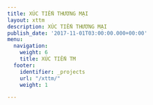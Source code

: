```yaml
---
title: XÚC TIẾN THƯƠNG MẠI
layout: xttm
description: XÚC TIẾN THƯƠNG MẠI
publish_date: '2017-11-01T03:00:00.000+00:00'
menu:
  navigation:
    weight: 6
    title: XÚC TIẾN TM
  footer:
    identifier: _projects
    url: "/xttm/"
    weight: 1

---
```


